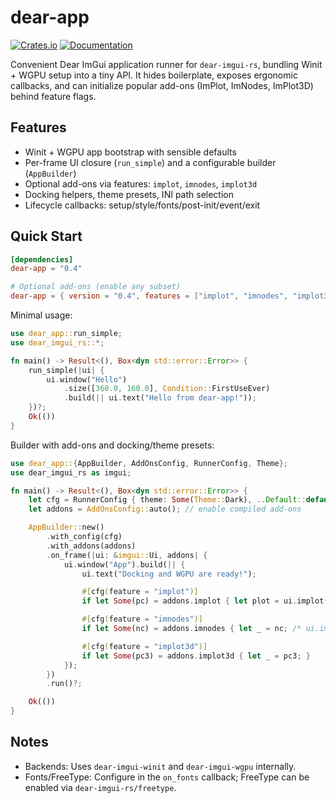 # dear-app

[![Crates.io](https://img.shields.io/crates/v/dear-app.svg)](https://crates.io/crates/dear-app)
[![Documentation](https://docs.rs/dear-app/badge.svg)](https://docs.rs/dear-app)

Convenient Dear ImGui application runner for `dear-imgui-rs`, bundling Winit + WGPU setup into a tiny API. It hides boilerplate, exposes ergonomic callbacks, and can initialize popular add-ons (ImPlot, ImNodes, ImPlot3D) behind feature flags.

## Features

- Winit + WGPU app bootstrap with sensible defaults
- Per-frame UI closure (`run_simple`) and a configurable builder (`AppBuilder`)
- Optional add-ons via features: `implot`, `imnodes`, `implot3d`
- Docking helpers, theme presets, INI path selection
- Lifecycle callbacks: setup/style/fonts/post-init/event/exit

## Quick Start

```toml
[dependencies]
dear-app = "0.4"

# Optional add-ons (enable any subset)
dear-app = { version = "0.4", features = ["implot", "imnodes", "implot3d"] }
```

Minimal usage:

```rust
use dear_app::run_simple;
use dear_imgui_rs::*;

fn main() -> Result<(), Box<dyn std::error::Error>> {
    run_simple(|ui| {
        ui.window("Hello")
            .size([360.0, 160.0], Condition::FirstUseEver)
            .build(|| ui.text("Hello from dear-app!"));
    })?;
    Ok(())
}
```

Builder with add-ons and docking/theme presets:

```rust
use dear_app::{AppBuilder, AddOnsConfig, RunnerConfig, Theme};
use dear_imgui_rs as imgui;

fn main() -> Result<(), Box<dyn std::error::Error>> {
    let cfg = RunnerConfig { theme: Some(Theme::Dark), ..Default::default() };
    let addons = AddOnsConfig::auto(); // enable compiled add-ons

    AppBuilder::new()
        .with_config(cfg)
        .with_addons(addons)
        .on_frame(|ui: &imgui::Ui, addons| {
            ui.window("App").build(|| {
                ui.text("Docking and WGPU are ready!");

                #[cfg(feature = "implot")]
                if let Some(pc) = addons.implot { let plot = ui.implot(pc); let _ = plot; }

                #[cfg(feature = "imnodes")]
                if let Some(nc) = addons.imnodes { let _ = nc; /* ui.imnodes(nc) ... */ }

                #[cfg(feature = "implot3d")]
                if let Some(pc3) = addons.implot3d { let _ = pc3; }
            });
        })
        .run()?;

    Ok(())
}
```

## Notes

- Backends: Uses `dear-imgui-winit` and `dear-imgui-wgpu` internally.
- Fonts/FreeType: Configure in the `on_fonts` callback; FreeType can be enabled via `dear-imgui-rs/freetype`.
